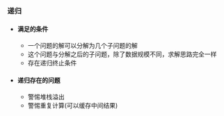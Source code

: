 ### 递归
- #### 满足的条件
  - 一个问题的解可以分解为几个子问题的解
  - 这个问题与分解之后的子问题，除了数据规模不同，求解思路完全一样
  - 存在递归终止条件

- #### 递归存在的问题
  - 警惕堆栈溢出
  - 警惕重复计算(可以缓存中间结果)
